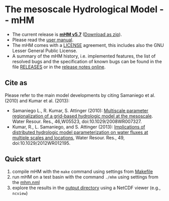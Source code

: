 # The mesoscale Hydrological Model -- mHM

- The current release is **[mHM v5.7][2]** ([Download as zip][3]).
- Please read the [user manual][4].
- The mHM comes with a [LICENSE][1] agreement, this includes also the GNU Lesser General Public License.
- A summary of the mHM history, i.e. implemented features, the list of resolved bugs and the specification of known bugs can be found in the file [RELEASES][5] or in the [release notes online][6].

## Cite as

Please refer to the main model developments by citing Samaniego et al. (2010) and Kumar et al. (2013):

- Samaniego L., R. Kumar, S. Attinger (2010): [Multiscale parameter regionalization of a grid-based hydrologic model at the mesoscale](http://onlinelibrary.wiley.com/doi/10.1029/2008WR007327/abstract). Water Resour. Res., 46,W05523, doi:10.1029/2008WR007327.
- Kumar, R., L. Samaniego, and S. Attinger (2013): [Implications of distributed hydrologic model parameterization on water fluxes at multiple scales and locations](http://onlinelibrary.wiley.com/doi/10.1029/2012WR012195/abstract), Water Resour. Res., 49, doi:10.1029/2012WR012195. 

## Quick start

1. compile mHM with the `make` command using settings from [Makefile](Makefile)
2. run mHM on a test basin with the command `./mhm` using settings from the [mhm.nml](mhm.nml)
3. explore the results in the [output directory](test_basin/) using a NetCDF viewer (e.g., `ncview`)


[1]: LICENSE
[2]: https://git.ufz.de/mhm/mhm/tags/v5.7
[3]: https://git.ufz.de/mhm/mhm/repository/v5.7/archive.zip
[4]: mhm_manual_v5.7.pdf
[5]: RELEASES
[6]: https://git.ufz.de/mhm/mhm/tags/